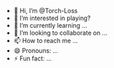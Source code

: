- 👋 Hi, I’m @Torch-Loss
- 👀 I’m interested in playing?
- 🌱 I’m currently learning ...
- 💞️ I’m looking to collaborate on ...
- 📫 How to reach me ...
- 😄 Pronouns: ...
- ⚡ Fun fact: ...

<!---
Torch-Loss/Torch-Loss is a ✨ special ✨ repository because its `README.md` (this file) appears on your GitHub profile.
You can click the Preview link to take a look at your changes.
--->
